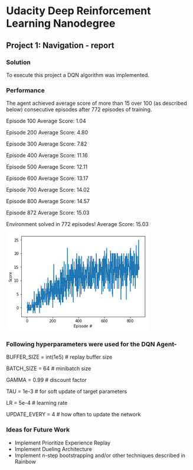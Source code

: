 
[image1]: https://github.com/nitink12/DeepReinforcementLearningNanoDegree/blob/master/P1_Navigation/images/training.png "Training"

# Udacity Deep Reinforcement Learning Nanodegree
## Project 1: Navigation - report

### Solution
To execute this project a DQN algorithm was implemented.

### Performance
The agent achieved average score of more than 15 over 100 (as described below) consecutive episodes after 772 episodes of training.

Episode 100	Average Score: 1.04

Episode 200	Average Score: 4.80

Episode 300	Average Score: 7.82

Episode 400	Average Score: 11.16

Episode 500	Average Score: 12.11

Episode 600	Average Score: 13.17

Episode 700	Average Score: 14.02

Episode 800	Average Score: 14.57

Episode 872	Average Score: 15.03

Environment solved in 772 episodes!	Average Score: 15.03

![Training][image1]

### Following hyperparameters were used for the DQN Agent-
BUFFER_SIZE = int(1e5)  # replay buffer size

BATCH_SIZE = 64         # minibatch size

GAMMA = 0.99            # discount factor

TAU = 1e-3              # for soft update of target parameters

LR = 5e-4               # learning rate 

UPDATE_EVERY = 4        # how often to update the network

### Ideas for Future Work
* Implement Prioritize Experience Replay
* Implement Dueling Architecture
* Implement n-step bootstrapping and/or other techniques described in Rainbow
